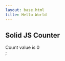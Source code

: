 ```yaml
---
layout: base.html
title: Hello World
---
```


## Solid JS Counter
<is-land on:media="(min-width: 30em)">
  <vanilla-web-component>
    <div>Count value is 0</div>;
  </vanilla-web-component>
  <template data-island>
    <div id="app"><div>
    <script src="{{ '/assets/app/app.min.js' | url | version }}"></script>
  </template>
</is-land>
